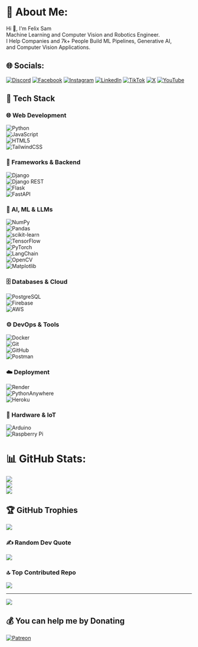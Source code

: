 # 💫 About Me:
Hi 👋, I'm Felix Sam<br>Machine Learning and Computer Vision and Robotics Engineer. <br>I Help Companies and 7k+ People Build ML Pipelines, Generative AI,<br>and Computer Vision Applications.


## 🌐 Socials:
[![Discord](https://img.shields.io/badge/Discord-%237289DA.svg?logo=discord&logoColor=white)](https://discord.gg/https://discord.gg/KKRQa3CU) [![Facebook](https://img.shields.io/badge/Facebook-%231877F2.svg?logo=Facebook&logoColor=white)](https://facebook.com/https://www.facebook.com/felix.nanor.3?mibextid=LQQJ4d) [![Instagram](https://img.shields.io/badge/Instagram-%23E4405F.svg?logo=Instagram&logoColor=white)](https://instagram.com/https://www.instagram.com/felix_samtech/) [![LinkedIn](https://img.shields.io/badge/LinkedIn-%230077B5.svg?logo=linkedin&logoColor=white)](https://linkedin.com/in/https://www.linkedin.com/in/felix-sam-nanor-4599b2204/) [![TikTok](https://img.shields.io/badge/TikTok-%23000000.svg?logo=TikTok&logoColor=white)](https://tiktok.com/@https://www.tiktok.com/@tech_watt.ai?_t=8qD6cuaq23Z&_r=1) [![X](https://img.shields.io/badge/X-black.svg?logo=X&logoColor=white)](https://x.com/https://x.com/Tech_Watt1) [![YouTube](https://img.shields.io/badge/YouTube-%23FF0000.svg?logo=YouTube&logoColor=white)](https://youtube.com/@https://youtube.com/channel/UCYSgyUIpL24MvXCKU8RRcRA) 

## 🚀 Tech Stack

### 🌐 Web Development  
![Python](https://img.shields.io/badge/python-3670A0?style=for-the-badge&logo=python&logoColor=ffdd54)  
![JavaScript](https://img.shields.io/badge/javascript-%23323330.svg?style=for-the-badge&logo=javascript&logoColor=%23F7DF1E)  
![HTML5](https://img.shields.io/badge/html5-%23E34F26.svg?style=for-the-badge&logo=html5&logoColor=white)  
![TailwindCSS](https://img.shields.io/badge/tailwindcss-%2338B2AC.svg?style=for-the-badge&logo=tailwind-css&logoColor=white)  

### 🧩 Frameworks & Backend  
![Django](https://img.shields.io/badge/django-%23092E20.svg?style=for-the-badge&logo=django&logoColor=white)  
![Django REST](https://img.shields.io/badge/DJANGO-REST-ff1709?style=for-the-badge&logo=django&logoColor=white&color=ff1709&labelColor=gray)  
![Flask](https://img.shields.io/badge/flask-%23000.svg?style=for-the-badge&logo=flask&logoColor=white)  
![FastAPI](https://img.shields.io/badge/FastAPI-005571?style=for-the-badge&logo=fastapi)  

### 🤖 AI, ML & LLMs  
![NumPy](https://img.shields.io/badge/numpy-%23013243.svg?style=for-the-badge&logo=numpy&logoColor=white)  
![Pandas](https://img.shields.io/badge/pandas-%23150458.svg?style=for-the-badge&logo=pandas&logoColor=white)  
![scikit-learn](https://img.shields.io/badge/scikit--learn-%23F7931E.svg?style=for-the-badge&logo=scikit-learn&logoColor=white)  
![TensorFlow](https://img.shields.io/badge/TensorFlow-%23FF6F00.svg?style=for-the-badge&logo=TensorFlow&logoColor=white)  
![PyTorch](https://img.shields.io/badge/PyTorch-%23EE4C2C.svg?style=for-the-badge&logo=PyTorch&logoColor=white)  
![LangChain](https://img.shields.io/badge/LangChain-000000?style=for-the-badge&logo=LangChain&logoColor=white)  
![OpenCV](https://img.shields.io/badge/opencv-%23white.svg?style=for-the-badge&logo=opencv&logoColor=white)  
![Matplotlib](https://img.shields.io/badge/Matplotlib-%23ffffff.svg?style=for-the-badge&logo=Matplotlib&logoColor=black)  

### 🗄️ Databases & Cloud  
![PostgreSQL](https://img.shields.io/badge/postgresql-316192.svg?style=for-the-badge&logo=postgresql&logoColor=white)  
![Firebase](https://img.shields.io/badge/firebase-a08021?style=for-the-badge&logo=firebase&logoColor=ffcd34)  
![AWS](https://img.shields.io/badge/AWS-%23FF9900.svg?style=for-the-badge&logo=amazon-aws&logoColor=white)  

### ⚙️ DevOps & Tools  
![Docker](https://img.shields.io/badge/docker-%230db7ed.svg?style=for-the-badge&logo=docker&logoColor=white)  
![Git](https://img.shields.io/badge/git-%23F05033.svg?style=for-the-badge&logo=git&logoColor=white)  
![GitHub](https://img.shields.io/badge/github-%23121011.svg?style=for-the-badge&logo=github&logoColor=white)  
![Postman](https://img.shields.io/badge/Postman-FF6C37?style=for-the-badge&logo=postman&logoColor=white)  

### ☁️ Deployment  
![Render](https://img.shields.io/badge/Render-%46E3B7.svg?style=for-the-badge&logo=render&logoColor=white)  
![PythonAnywhere](https://img.shields.io/badge/pythonanywhere-%232F9FD7.svg?style=for-the-badge&logo=pythonanywhere&logoColor=151515)  
![Heroku](https://img.shields.io/badge/heroku-%23430098.svg?style=for-the-badge&logo=heroku&logoColor=white)  

### 🔌 Hardware & IoT  
![Arduino](https://img.shields.io/badge/-Arduino-00979D?style=for-the-badge&logo=Arduino&logoColor=white)  
![Raspberry Pi](https://img.shields.io/badge/Raspberry%20Pi-C51A4A?style=for-the-badge&logo=raspberrypi&logoColor=white)  

# 📊 GitHub Stats:
![](https://github-readme-stats.vercel.app/api?username=Tech-Watt&theme=dark&hide_border=false&include_all_commits=true&count_private=true)<br/>
![](https://github-readme-streak-stats.herokuapp.com/?user=Tech-Watt&theme=dark&hide_border=false)<br/>
![](https://github-readme-stats.vercel.app/api/top-langs/?username=Tech-Watt&theme=dark&hide_border=false&include_all_commits=true&count_private=true&layout=compact)

## 🏆 GitHub Trophies
![](https://github-profile-trophy.vercel.app/?username=Tech-Watt&theme=radical&no-frame=false&no-bg=false&margin-w=4)

### ✍️ Random Dev Quote
![](https://quotes-github-readme.vercel.app/api?type=vetical&theme=radical)

### 🔝 Top Contributed Repo
![](https://github-contributor-stats.vercel.app/api?username=Tech-Watt&limit=5&theme=dark&combine_all_yearly_contributions=true)

---
[![](https://visitcount.itsvg.in/api?id=Tech-Watt&icon=0&color=0)](https://visitcount.itsvg.in)

  ## 💰 You can help me by Donating
  [![Patreon](https://img.shields.io/badge/Patreon-F96854?style=for-the-badge&logo=patreon&logoColor=white)](https://patreon.com/https://www.patreon.com/TechWatt) 

  
<!-- Proudly created with GPRM ( https://gprm.itsvg.in ) -->
